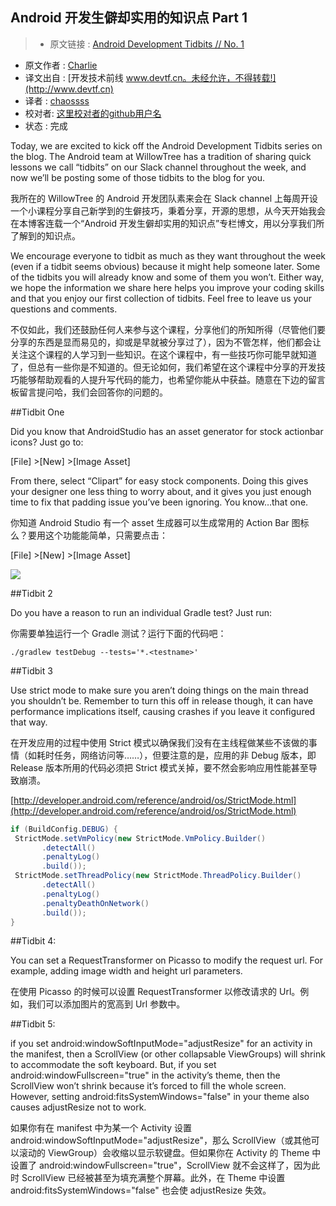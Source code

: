 Android 开发生僻却实用的知识点 Part 1
---

> * 原文链接 : [Android Development Tidbits // No. 1](http://willowtreeapps.com/blog/android-development-tidbits-no-1/)
* 原文作者 : [Charlie](http://willowtreeapps.com/category/development-blog/)
* 译文出自 : [开发技术前线 www.devtf.cn。未经允许，不得转载!](http://www.devtf.cn)
* 译者 : [chaossss](https://github.com/chaossss) 
* 校对者: [这里校对者的github用户名](github链接)  
* 状态 :  完成 



Today, we are excited to kick off the Android Development Tidbits series on the blog. The Android team at WillowTree has a tradition of sharing quick lessons we call “tidbits” on our Slack channel throughout the week, and now we’ll be posting some of those tidbits to the blog for you.

我所在的 WillowTree 的 Android 开发团队素来会在 Slack channel 上每周开设一个小课程分享自己新学到的生僻技巧，秉着分享，开源的思想，从今天开始我会在本博客连载一个“Android 开发生僻却实用的知识点”专栏博文，用以分享我们所了解到的知识点。

We encourage everyone to tidbit as much as they want throughout the week (even if a tidbit seems obvious) because it might help someone later. Some of the tidbits you will already know and some of them you won’t. Either way, we hope the information we share here helps you improve your coding skills and that you enjoy our first collection of tidbits. Feel free to leave us your questions and comments.

不仅如此，我们还鼓励任何人来参与这个课程，分享他们的所知所得（尽管他们要分享的东西是显而易见的，抑或是早就被分享过了），因为不管怎样，他们都会让关注这个课程的人学习到一些知识。在这个课程中，有一些技巧你可能早就知道了，但总有一些你是不知道的。但无论如何，我们希望在这个课程中分享的开发技巧能够帮助观看的人提升写代码的能力，也希望你能从中获益。随意在下边的留言板留言提问哈，我们会回答你的问题的。

##Tidbit One

Did you know that AndroidStudio has an asset generator for stock actionbar icons? Just go to:

[File] >[New] >[Image Asset]

From there, select “Clipart” for easy stock components. Doing this gives your designer one less thing to worry about, and it gives you just enough time to fix that padding issue you’ve been ignoring. You know…that one.

你知道 Android Studio 有一个 asset 生成器可以生成常用的 Action Bar 图标么？要用这个功能能简单，只需要点击：

[File] >[New] >[Image Asset]

![](http://willowtreeapps.com/wp-content/uploads/2015/10/blog-post-image_android-tidbits_CF.png)

##Tidbit 2

Do you have a reason to run an individual Gradle test? Just run:

你需要单独运行一个 Gradle 测试？运行下面的代码吧：

```
./gradlew testDebug --tests='*.<testname>'
```

##Tidbit 3

Use strict mode to make sure you aren’t doing things on the main thread you shouldn’t be. Remember to turn this off in release though, it can have performance implications itself, causing crashes if you leave it configured that way.

在开发应用的过程中使用 Strict 模式以确保我们没有在主线程做某些不该做的事情（如耗时任务，网络访问等……），但要注意的是，应用的非 Debug 版本，即 Release 版本所用的代码必须把 Strict 模式关掉，要不然会影响应用性能甚至导致崩溃。

[http://developer.android.com/reference/android/os/StrictMode.html](http://developer.android.com/reference/android/os/StrictMode.html)

```java
if (BuildConfig.DEBUG) {
 StrictMode.setVmPolicy(new StrictMode.VmPolicy.Builder()
       .detectAll()
       .penaltyLog()
       .build());
 StrictMode.setThreadPolicy(new StrictMode.ThreadPolicy.Builder()
       .detectAll()
       .penaltyLog()
       .penaltyDeathOnNetwork()
       .build());
}
```

##Tidbit 4:

You can set a RequestTransformer on Picasso to modify the request url. For example, adding image width and height url parameters.

在使用 Picasso 的时候可以设置 RequestTransformer 以修改请求的 Url。例如，我们可以添加图片的宽高到 Url 参数中。

##Tidbit 5:

if you set android:windowSoftInputMode="adjustResize"  for an activity in the manifest, then a ScrollView  (or other collapsable ViewGroups) will shrink to accommodate the soft keyboard. But, if you set android:windowFullscreen="true" in the activity’s theme, then the ScrollView won’t shrink because it’s forced to fill the whole screen. However, setting android:fitsSystemWindows="false" in your theme also causes adjustResize not to work.

如果你有在 manifest 中为某一个 Activity 设置 android:windowSoftInputMode="adjustResize"，那么 ScrollView（或其他可以滚动的 ViewGroup）会收缩以显示软键盘。但如果你在 Activity 的 Theme 中设置了 android:windowFullscreen="true"，ScrollView 就不会这样了，因为此时 ScrollView 已经被甚至为填充满整个屏幕。此外，在 Theme 中设置 android:fitsSystemWindows="false" 也会使 adjustResize 失效。
